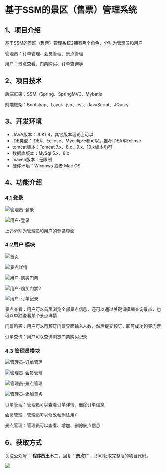 # 基于SSM的景区（售票）管理系统

## 1、项目介绍

基于SSM的景区（售票）管理系统2拥有两个角色，分别为管理员和用户

管理员：订单管理、会员管理、景点管理

用户：景点查看、门票购买、订单查询等


## 2、项目技术

后端框架：SSM（Spring、SpringMVC、Mybatis

前端框架：Bootstrap、Layui、jsp、css、JavaScript、JQuery

## 3、开发环境

- JAVA版本：JDK1.8，其它版本理论上可以
- IDE类型：IDEA、Eclipse、Myeclipse都可以。推荐IDEA与Eclipse
- tomcat版本：Tomcat 7.x、8.x、9.x、10.x版本均可
- 数据库版本：MySql 5.x、8.x
- maven版本：无限制
- 硬件环境：Windows 或者 Mac OS


## 4、功能介绍

### 4.1 登录

![管理员-登录](https://www.codeshop.fun/Typora-Images/%E7%AE%A1%E7%90%86%E5%91%98-%E7%99%BB%E5%BD%95.jpg)

![用户-登录](https://www.codeshop.fun/Typora-Images/%E7%94%A8%E6%88%B7-%E7%99%BB%E5%BD%95.jpg)

上述分别为管理员和用户的登录界面

### 4.2用户 模块

![首页](https://www.codeshop.fun/Typora-Images/%E9%A6%96%E9%A1%B5.jpg)

![景点详情](https://www.codeshop.fun/Typora-Images/%E6%99%AF%E7%82%B9%E8%AF%A6%E6%83%85.jpg)

![用户-购买门票](https://www.codeshop.fun/Typora-Images/%E7%94%A8%E6%88%B7-%E8%B4%AD%E4%B9%B0%E9%97%A8%E7%A5%A8.jpg)

![用户-购买门票2](https://www.codeshop.fun/Typora-Images/%E7%94%A8%E6%88%B7-%E8%B4%AD%E4%B9%B0%E9%97%A8%E7%A5%A82.jpg)

![用户-订单记录](https://www.codeshop.fun/Typora-Images/%E7%94%A8%E6%88%B7-%E8%AE%A2%E5%8D%95%E8%AE%B0%E5%BD%95.jpg)

景点查看：用户可以首页浏览全部景点信息，还可以通过关键词模糊查询景点，也可以单独查看某个景点详情

门票购买：用户可以再预订门票界面输入人数，然后提交预订，即可成功购买门票

订单查询：用户可以查询浏览门票购买记录

### 4.3 管理员模块

![管理员-订单管理](https://www.codeshop.fun/Typora-Images/%E7%AE%A1%E7%90%86%E5%91%98-%E8%AE%A2%E5%8D%95%E7%AE%A1%E7%90%86.jpg)

![管理员-会员管理](https://www.codeshop.fun/Typora-Images/%E7%AE%A1%E7%90%86%E5%91%98-%E4%BC%9A%E5%91%98%E7%AE%A1%E7%90%86.jpg)

![管理员-景点管理](https://www.codeshop.fun/Typora-Images/%E7%AE%A1%E7%90%86%E5%91%98-%E6%99%AF%E7%82%B9%E7%AE%A1%E7%90%86.jpg)

![管理员-添加景点](https://www.codeshop.fun/Typora-Images/%E7%AE%A1%E7%90%86%E5%91%98-%E6%B7%BB%E5%8A%A0%E6%99%AF%E7%82%B9.jpg)

订单管理：管理员可以查看订单详情、删除订单信息

会员管理：管理员可以修改和删除用户

景点管理：管理员可以查看、增加、删除景点信息



## 6、获取方式

关注公众号： **程序员王不二**，回复 “ **景点2**” ，即可获取完整版的项目代码。

 ![](https://www.codeshop.fun/Typora-Images/202205281253739.png)





